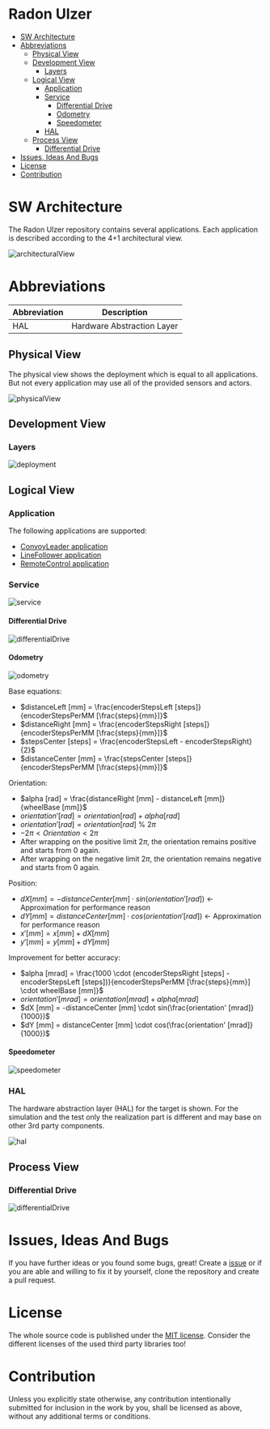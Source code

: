 # Radon Ulzer <!-- omit in toc -->

- [SW Architecture](#sw-architecture)
- [Abbreviations](#abbreviations)
  - [Physical View](#physical-view)
  - [Development View](#development-view)
    - [Layers](#layers)
  - [Logical View](#logical-view)
    - [Application](#application)
    - [Service](#service)
      - [Differential Drive](#differential-drive)
      - [Odometry](#odometry)
      - [Speedometer](#speedometer)
    - [HAL](#hal)
  - [Process View](#process-view)
    - [Differential Drive](#differential-drive-1)
- [Issues, Ideas And Bugs](#issues-ideas-and-bugs)
- [License](#license)
- [Contribution](#contribution)

# SW Architecture
The Radon Ulzer repository contains several applications. Each application is described according to the 4+1 architectural view.

![architecturalView](http://www.plantuml.com/plantuml/proxy?cache=no&src=https://raw.githubusercontent.com/BlueAndi/RadonUlzer/main/doc/architecture/uml/ViewModels.plantuml)

# Abbreviations

| Abbreviation | Description |
| - | - |
| HAL | Hardware Abstraction Layer |

## Physical View
The physical view shows the deployment which is equal to all applications. But not every application may use all of the provided sensors and actors.

![physicalView](http://www.plantuml.com/plantuml/proxy?cache=no&src=https://raw.githubusercontent.com/BlueAndi/RadonUlzer/main/doc/architecture/uml/PhysicalView/Deployment.plantuml)

## Development View

### Layers

![deployment](http://www.plantuml.com/plantuml/proxy?cache=no&src=https://raw.githubusercontent.com/BlueAndi/RadonUlzer/main/doc/architecture/uml/DevelopmentView/Layers.plantuml)

## Logical View

### Application
The following applications are supported:

* [ConvoyLeader application](CONVOYLEADER.md)
* [LineFollower application](LINEFOLLOWER.md)
* [RemoteControl application](REMOTECONTROL.md)

### Service

![service](http://www.plantuml.com/plantuml/proxy?cache=no&src=https://raw.githubusercontent.com/BlueAndi/RadonUlzer/main/doc/architecture/uml/LogicalView/Service.plantuml)

#### Differential Drive

![differentialDrive](http://www.plantuml.com/plantuml/proxy?cache=no&src=https://raw.githubusercontent.com/BlueAndi/RadonUlzer/main/doc/architecture/uml/LogicalView/DifferentialDrive.plantuml)

#### Odometry

![odometry](http://www.plantuml.com/plantuml/proxy?cache=no&src=https://raw.githubusercontent.com/BlueAndi/RadonUlzer/main/doc/architecture/uml/LogicalView/Odometry.plantuml)

Base equations:
* $distanceLeft [mm] = \frac{encoderStepsLeft [steps]}{encoderStepsPerMM [\frac{steps}{mm}]}$
* $distanceRight [mm] = \frac{encoderStepsRight [steps]}{encoderStepsPerMM [\frac{steps}{mm}]}$
* $stepsCenter [steps] = \frac{encoderStepsLeft - encoderStepsRight}{2}$
* $distanceCenter [mm] = \frac{stepsCenter [steps]}{encoderStepsPerMM [\frac{steps}{mm}]}$

Orientation:
* $alpha [rad] = \frac{distanceRight [mm] - distanceLeft [mm]}{wheelBase [mm]}$
* $orientation' [rad] = orientation [rad] + alpha [rad]$
* $orientation' [rad] = orientation [rad]~\%~2\pi$
* $-2\pi < Orientation < 2\pi$
* After wrapping on the positive limit $2\pi$, the orientation remains positive and starts from 0 again.
* After wrapping on the negative limit $2\pi$, the orientation remains negative and starts from 0 again.

Position:
* $dX [mm] = -distanceCenter [mm] \cdot sin(orientation' [rad])$ <- Approximation for performance reason
* $dY [mm] = distanceCenter [mm] \cdot cos(orientation' [rad])$ <- Approximation for performance reason
* $x' [mm] = x [mm] + dX [mm]$
* $y' [mm] = y [mm] + dY [mm]$

Improvement for better accuracy:
* $alpha [mrad] = \frac{1000 \cdot (encoderStepsRight [steps] - encoderStepsLeft [steps])}{encoderStepsPerMM [\frac{steps}{mm}] \cdot wheelBase [mm]}$
* $orientation' [mrad] = orientation [mrad] + alpha [mrad]$
* $dX [mm] = -distanceCenter [mm] \cdot sin(\frac{orientation' [mrad]}{1000})$
* $dY [mm] = distanceCenter [mm] \cdot cos(\frac{orientation' [mrad]}{1000})$

#### Speedometer

![speedometer](http://www.plantuml.com/plantuml/proxy?cache=no&src=https://raw.githubusercontent.com/BlueAndi/RadonUlzer/main/doc/architecture/uml/LogicalView/Speedometer.plantuml)

### HAL
The hardware abstraction layer (HAL) for the target is shown. For the simulation and the test only the realization part is different and may base on other 3rd party components.

![hal](http://www.plantuml.com/plantuml/proxy?cache=no&src=https://raw.githubusercontent.com/BlueAndi/RadonUlzer/main/doc/architecture/uml/LogicalView/HAL.plantuml)

## Process View

### Differential Drive

![differentialDrive](http://www.plantuml.com/plantuml/proxy?cache=no&src=https://raw.githubusercontent.com/BlueAndi/RadonUlzer/main/doc/architecture/uml/ProcessView/DifferentialDrive.plantuml)

# Issues, Ideas And Bugs
If you have further ideas or you found some bugs, great! Create a [issue](https://github.com/BlueAndi/RadonUlzer/issues) or if you are able and willing to fix it by yourself, clone the repository and create a pull request.

# License
The whole source code is published under the [MIT license](http://choosealicense.com/licenses/mit/).
Consider the different licenses of the used third party libraries too!

# Contribution
Unless you explicitly state otherwise, any contribution intentionally submitted for inclusion in the work by you, shall be licensed as above, without any
additional terms or conditions.
